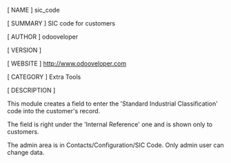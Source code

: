[ NAME ]
sic_code


[ SUMMARY ]
SIC code for customers


[ AUTHOR ]
odooveloper


[ VERSION ]



[ WEBSITE ]
http://www.odooveloper.com


[ CATEGORY ]
Extra Tools


[ DESCRIPTION ]

This module creates a field to enter the 'Standard Industrial Classification' code into the customer's record.

The field is right under the 'Internal Reference' one and is shown only to customers.

The admin area is in Contacts/Configuration/SIC Code. Only admin user can change data.
